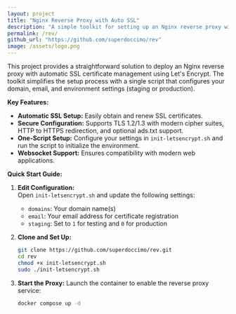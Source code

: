```yaml
---
layout: project
title: "Nginx Reverse Proxy with Auto SSL"
description: "A simple toolkit for setting up an Nginx reverse proxy with automatic SSL certificate management, featuring one-script setup, secure configuration, and automatic certificate renewal."
permalink: /rev/
github_url: "https://github.com/superdoccimo/rev"
image: /assets/logo.png
---
```


This project provides a straightforward solution to deploy an Nginx reverse proxy with automatic SSL certificate management using Let's Encrypt. The toolkit simplifies the setup process with a single script that configures your domain, email, and environment settings (staging or production).

**Key Features:**

- **Automatic SSL Setup:** Easily obtain and renew SSL certificates.
- **Secure Configuration:** Supports TLS 1.2/1.3 with modern cipher suites, HTTP to HTTPS redirection, and optional ads.txt support.
- **One-Script Setup:** Configure your settings in `init-letsencrypt.sh` and run the script to initialize the environment.
- **Websocket Support:** Ensures compatibility with modern web applications.

**Quick Start Guide:**

1. **Edit Configuration:**  
   Open `init-letsencrypt.sh` and update the following settings:
   - `domains`: Your domain name(s)
   - `email`: Your email address for certificate registration
   - `staging`: Set to `1` for testing and `0` for production

2. **Clone and Set Up:**
   ```bash
   git clone https://github.com/superdoccimo/rev.git
   cd rev
   chmod +x init-letsencrypt.sh
   sudo ./init-letsencrypt.sh
   ```

3. **Start the Proxy:**
   Launch the container to enable the reverse proxy service:
   ```bash
   docker compose up -d
   ```
